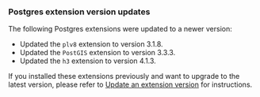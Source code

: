 ### Postgres extension version updates

The following Postgres extensions were updated to a newer version:

- Updated the `plv8` extension to version 3.1.8.
- Updated the `PostGIS` extension to version 3.3.3.
- Updated the `h3` extension to version 4.1.3.

If you installed these extensions previously and want to upgrade to the latest version, please refer to [Update an extension version](/docs/extensions/pg-extensions#update-an-extension-version) for instructions.
